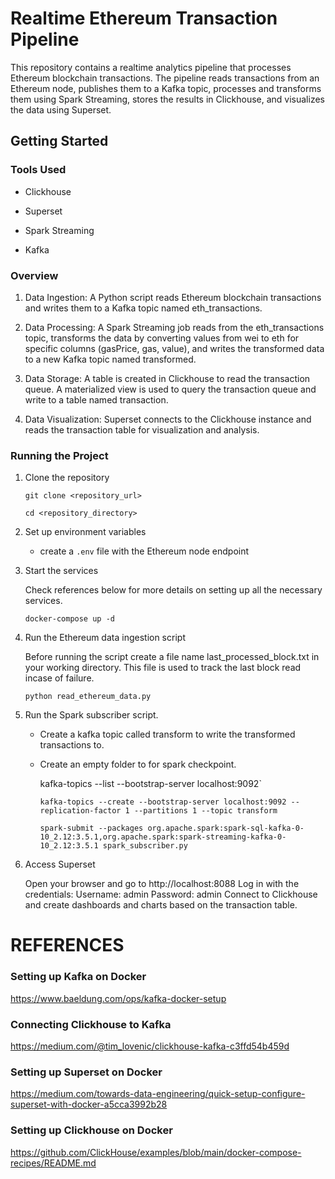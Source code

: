 # Realtime Ethereum Transaction Pipeline
This repository contains a realtime analytics pipeline that processes Ethereum blockchain transactions. The pipeline reads transactions from an Ethereum node, publishes them to a Kafka topic, processes and transforms them using Spark Streaming, stores the results in Clickhouse, and visualizes the data using Superset.
## Getting Started

### Tools Used
* Clickhouse

* Superset

* Spark Streaming

* Kafka

### Overview
1. Data Ingestion: A Python script reads Ethereum blockchain transactions and writes them to a Kafka topic named eth_transactions. 

2. Data Processing: A Spark Streaming job reads from the eth_transactions topic, transforms the data by converting values from wei to eth for specific columns (gasPrice, gas, value), and writes the transformed data to a new Kafka topic named transformed.

3. Data Storage: A table is created in Clickhouse to read the transaction queue. A materialized view is used to query the transaction queue and write to a table named transaction.

4. Data Visualization: Superset connects to the Clickhouse instance and reads the transaction table for visualization and analysis.

### Running the Project

1. Clone the repository 

    `git clone <repository_url>`
    
    `cd <repository_directory>`

2. Set up environment variables

   * create a `.env` file with the Ethereum node endpoint

3. Start the services 

   Check references below for more details on setting up all the necessary services.

    `docker-compose up -d`

4. Run the Ethereum data ingestion script
   
   Before running the script create a file name last_processed_block.txt in your working directory. This file is used to track the last block read incase of failure.

    `python read_ethereum_data.py`

5. Run the Spark subscriber script.

   * Create a kafka topic called transform to write the transformed transactions to.
   * Create an empty folder to for spark checkpoint.  


      kafka-topics --list --bootstrap-server localhost:9092`


      `kafka-topics --create --bootstrap-server localhost:9092 --replication-factor 1 --partitions 1 --topic transform`


      `spark-submit --packages org.apache.spark:spark-sql-kafka-0-10_2.12:3.5.1,org.apache.spark:spark-streaming-kafka-0-10_2.12:3.5.1 spark_subscriber.py`

6. Access Superset 

   Open your browser and go to http://localhost:8088
   Log in with the credentials:
   Username: admin
   Password: admin
   Connect to Clickhouse and create dashboards and charts based on the transaction table.


# REFERENCES 

### Setting up Kafka on Docker

https://www.baeldung.com/ops/kafka-docker-setup

### Connecting Clickhouse to Kafka

https://medium.com/@tim_lovenic/clickhouse-kafka-c3ffd54b459d

### Setting up Superset on Docker 

https://medium.com/towards-data-engineering/quick-setup-configure-superset-with-docker-a5cca3992b28

### Setting up Clickhouse on Docker

https://github.com/ClickHouse/examples/blob/main/docker-compose-recipes/README.md



